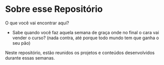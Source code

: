# Sobre esse Repositório

O que você vai encontrar aqui?

- Sabe quando você faz aquela semana de graça onde no final o cara vai vender o curso? (nada contra, até porque todo mundo tem que ganha o seu pão)

Neste repositório, estão reunidos os projetos e conteúdos desenvolvidos durante essas semanas.